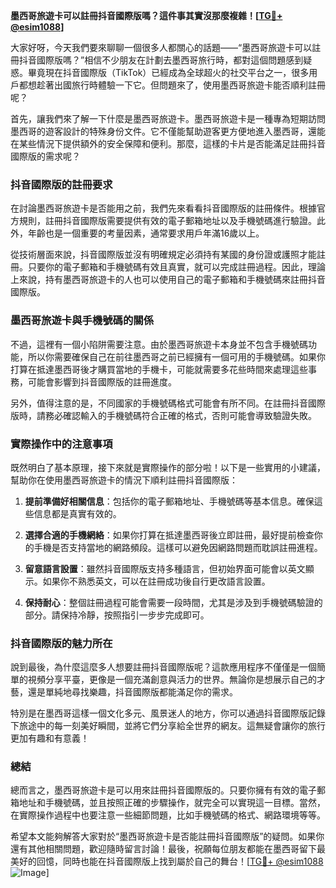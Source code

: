 **墨西哥旅遊卡可以註冊抖音國際版嗎？這件事其實沒那麼複雜！[[TG💪+ @esim1088](https://t.me/s/esim1088)]**

大家好呀，今天我們要來聊聊一個很多人都關心的話題——“墨西哥旅遊卡可以註冊抖音國際版嗎？”相信不少朋友在計劃去墨西哥旅行時，都對這個問題感到疑惑。畢竟現在抖音國際版（TikTok）已經成為全球超火的社交平台之一，很多用戶都想趁著出國旅行時體驗一下它。但問題來了，使用墨西哥旅遊卡能否順利註冊呢？

首先，讓我們來了解一下什麼是墨西哥旅遊卡。墨西哥旅遊卡是一種專為短期訪問墨西哥的遊客設計的特殊身份文件。它不僅能幫助遊客更方便地進入墨西哥，還能在某些情況下提供額外的安全保障和便利。那麼，這樣的卡片是否能滿足註冊抖音國際版的需求呢？

### 抖音國際版的註冊要求

在討論墨西哥旅遊卡是否能用之前，我們先來看看抖音國際版的註冊條件。根據官方規則，註冊抖音國際版需要提供有效的電子郵箱地址以及手機號碼進行驗證。此外，年齡也是一個重要的考量因素，通常要求用戶年滿16歲以上。

從技術層面來說，抖音國際版並沒有明確規定必須持有某國的身份證或護照才能註冊。只要你的電子郵箱和手機號碼有效且真實，就可以完成註冊過程。因此，理論上來說，持有墨西哥旅遊卡的人也可以使用自己的電子郵箱和手機號碼來註冊抖音國際版。

### 墨西哥旅遊卡與手機號碼的關係

不過，這裡有一個小陷阱需要注意。由於墨西哥旅遊卡本身並不包含手機號碼功能，所以你需要確保自己在前往墨西哥之前已經擁有一個可用的手機號碼。如果你打算在抵達墨西哥後才購買當地的手機卡，可能就需要多花些時間來處理這些事務，可能會影響到抖音國際版的註冊進度。

另外，值得注意的是，不同國家的手機號碼格式可能會有所不同。在註冊抖音國際版時，請務必確認輸入的手機號碼符合正確的格式，否則可能會導致驗證失敗。

### 實際操作中的注意事項

既然明白了基本原理，接下來就是實際操作的部分啦！以下是一些實用的小建議，幫助你在使用墨西哥旅遊卡的情況下順利註冊抖音國際版：

1. **提前準備好相關信息**：包括你的電子郵箱地址、手機號碼等基本信息。確保這些信息都是真實有效的。
   
2. **選擇合適的手機網絡**：如果你打算在抵達墨西哥後立即註冊，最好提前檢查你的手機是否支持當地的網路頻段。這樣可以避免因網路問題而耽誤註冊進程。

3. **留意語言設置**：雖然抖音國際版支持多種語言，但初始界面可能會以英文顯示。如果你不熟悉英文，可以在註冊成功後自行更改語言設置。

4. **保持耐心**：整個註冊過程可能會需要一段時間，尤其是涉及到手機號碼驗證的部分。請保持冷靜，按照指引一步步完成即可。

### 抖音國際版的魅力所在

說到最後，為什麼這麼多人想要註冊抖音國際版呢？這款應用程序不僅僅是一個簡單的視頻分享平臺，更像是一個充滿創意與活力的世界。無論你是想展示自己的才藝，還是單純地尋找樂趣，抖音國際版都能滿足你的需求。

特別是在墨西哥這樣一個文化多元、風景迷人的地方，你可以通過抖音國際版記錄下旅途中的每一刻美好瞬間，並將它們分享給全世界的網友。這無疑會讓你的旅行更加有趣和有意義！

### 總結

總而言之，墨西哥旅遊卡是可以用來註冊抖音國際版的。只要你擁有有效的電子郵箱地址和手機號碼，並且按照正確的步驟操作，就完全可以實現這一目標。當然，在實際操作過程中也要注意一些細節問題，比如手機號碼的格式、網路環境等等。

希望本文能夠解答大家對於“墨西哥旅遊卡是否能註冊抖音國際版”的疑問。如果你還有其他相關問題，歡迎隨時留言討論！最後，祝願每位朋友都能在墨西哥留下最美好的回憶，同時也能在抖音國際版上找到屬於自己的舞台！[[TG💪+ @esim1088](https://t.me/s/esim1088) ![Image](https://i.postimg.cc/4NQfJmqS/Snipaste-2025-05-13-00-14-12.png)]